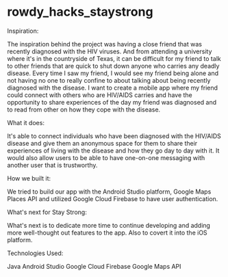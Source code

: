 # rowdy_hacks_staystrong

Inspiration:

The inspiration behind the project was having a close friend that was recently diagnosed with the HIV viruses. And from attending a university where it's in the countryside of Texas, it can be difficult for my friend to talk to other friends that are quick to shut down anyone who carries any deadly disease. Every time I saw my friend, I would see my friend being alone and not having no one to really confine to about talking about being recently diagnosed with the disease. I want to create a mobile app where my friend could connect with others who are HIV/AIDS carries and have the opportunity to share experiences of the day my friend was diagnosed and to read from other on how they cope with the disease.

What it does:

It's able to connect individuals who have been diagnosed with the HIV/AIDS disease and give them an anonymous space for them to share their experiences of living with the disease and how they go day to day with it. It would also allow users to be able to have one-on-one messaging with another user that is trustworthy.

How we built it:

We tried to build our app with the Android Studio platform, Google Maps Places API and utilized Google Cloud Firebase to have user authentication.

What's next for Stay Strong:

What's next is to dedicate more time to continue developing and adding more well-thought out features to the app. Also to covert it into the iOS platform.

Technologies Used:

Java
Android Studio
Google Cloud Firebase
Google Maps API
